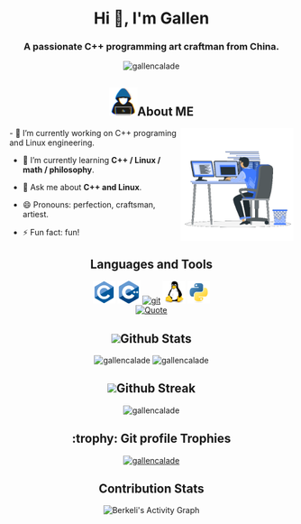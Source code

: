 <h1 align="center">Hi 👋, I'm Gallen</h1>
<h3 align="center">A passionate C++ programming art craftman from China.</h3>
<p align="center"><img src="https://komarev.com/ghpvc/?username=gallencalade&label=Profile%20views&color=0e75b6&style=flat" alt="gallencalade" /></p>
<h2 align="center"><picture><img src = "https://github.com/0xAbdulKhalid/0xAbdulKhalid/raw/main/assets/mdImages/about_me.gif" width = 50px></picture>About ME</h2>
<picture> <img align="right" src="https://github.com/0xAbdulKhalid/0xAbdulKhalid/raw/main/assets/mdImages/Right_Side.gif" width = 200px></picture>
- 🔭 I’m currently working on C++ programing and Linux engineering.

- 🌱 I’m currently learning **C++ / Linux / math / philosophy**.

- 💬 Ask me about **C++ and Linux**.

- 😄 Pronouns: perfection, craftsman, artiest.

- ⚡ Fun fact: fun!

<h2 align="center">Languages and Tools</h2>
<p align="center">
  <a href="https://www.cprogramming.com/" target="_blank" rel="noreferrer"> <img src="https://raw.githubusercontent.com/devicons/devicon/master/icons/c/c-original.svg" alt="c" width="40" height="40"/></a>
  <a href="https://www.w3schools.com/cpp/" target="_blank" rel="noreferrer"> <img src="https://raw.githubusercontent.com/devicons/devicon/master/icons/cplusplus/cplusplus-original.svg" alt="cplusplus" width="40" height="40"/></a>
  <a href="https://git-scm.com/" target="_blank" rel="noreferrer"> <img src="https://www.vectorlogo.zone/logos/git-scm/git-scm-icon.svg" alt="git" width="40" height="40"/></a>
  <a href="https://www.linux.org/" target="_blank" rel="noreferrer"> <img src="https://raw.githubusercontent.com/devicons/devicon/master/icons/linux/linux-original.svg" alt="linux" width="40" height="40"/></a>
  <a href="https://www.python.org" target="_blank" rel="noreferrer"> <img src="https://raw.githubusercontent.com/devicons/devicon/master/icons/python/python-original.svg" alt="python" width="40" height="40"/></a>
  <br/>
  <a href="https://github.com/piyushsuthar/github-readme-quotes"> <img alt = "Quote" src="https://quotes-github-readme.vercel.app/api?type=horizontal&theme=algolia&animation=grow_out_in&author=Bjarne%20Stroustrup"></a>
</p>
<h2 align="center"><img src="https://media.giphy.com/media/iY8CRBdQXODJSCERIr/giphy.gif" width="35">Github Stats</h2>
<p align="center">
  <img src="https://github-readme-stats.vercel.app/api?username=gallencalade&show_icons=true&line_height=24&count_private=true&theme=yeblu&bg_color=DEG,12c2e9,c471ed,f64f59" alt="gallencalade" />
  <img src="https://github-readme-stats.vercel.app/api/top-langs/?username=gallencalade&layout=compact&langs_count=8&hide=vim&theme=highcontrast&bg_color=DEG,0f0c29,302b63,24243e" alt="gallencalade" />
</p>

<h2 align="center"><img src="https://media.giphy.com/media/iY8CRBdQXODJSCERIr/giphy.gif" width="35">Github Streak</h2>
<p align="center">
  <img src="https://github-readme-streak-stats.herokuapp.com/?user=gallencalade&theme=tokyonight&date_format=[Y.]n.j" alt="gallencalade" />
</p>
<h2 align="center"> :trophy: Git profile Trophies </h2>
<p align="center">
  <a href="https://github.com/ryo-ma/github-profile-trophy"><img src="https://github-profile-trophy.vercel.app/?username=gallencalade&theme=algolia&margin-w=15&margin-h=15" alt="gallencalade" /></a>
</p>
<h2 align="center"> Contribution Stats </h2>
<p align="center">
  <img alt="Berkeli's Activity Graph" src="https://github-readme-activity-graph.cyclic.app/graph/?username=gallencalade&bg_color=1F222E&color=F8D866&line=F85D7F&point=FFFFFF&hide_border=true" />
</p>
